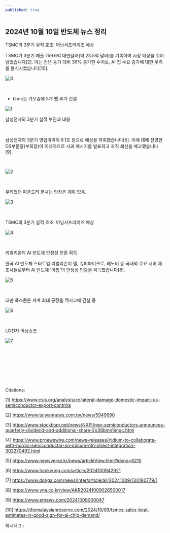```yaml
---
published: true
---
```

## 2024년 10월 10일 반도체 뉴스 정리

TSMC의 3분기 실적 호조: 어닝서프라이즈 예상

TSMC가 3분기 매출 759.6억 대만달러(약 23.5억 달러)를 기록하며 시장 예상을 뛰어넘었습니다[2]. 이는 전년 동기 대비 39% 증가한 수치로, AI 칩 수요 증가에 대한 우려를 불식시켰습니다[10].

![0](/assets/img/223613134386/0.png)

​

+ tsmc는 가오슝에 5개 팹 추가 건설

![1](/assets/img/223613134386/1.png)

삼성전자의 3분기 실적 부진과 대응

​

삼성전자의 3분기 영업이익이 9.1조 원으로 예상을 하회했습니다[5]. 이에 대해 전영현 DS부문장(부회장)이 이례적으로 사과 메시지를 발표하고 조직 쇄신을 예고했습니다[9].

​

![2](/assets/img/223613134386/2.png)

​

우려했던 파운드리 분사는 당장은 계획 없음.

![3](/assets/img/223613134386/3.png)

​

TSMC의 3분기 실적 호조: 어닝서프라이즈 예상

![4](/assets/img/223613134386/4.png)

​

리벨리온의 AI 반도체 안정성 인증 획득

한국 AI 반도체 스타트업 리벨리온이 델, 슈퍼마이크로, 레노버 등 국내외 주요 서버 제조사들로부터 AI 반도체 '아톰'의 안정성 인증을 획득했습니다[8].

![5](/assets/img/223613134386/5.png)

​

대만 폭스콘은 세계 최대 공장을 멕시코에 건설 중

![6](/assets/img/223613134386/6.png)

​

LG전자 어닝쇼크 

![7](/assets/img/223613134386/7.png)

​

​

​

​

Citations:

[1] https://www.csis.org/analysis/collateral-damage-domestic-impact-us-semiconductor-export-controls

[2] https://www.taiwannews.com.tw/news/5949690

[3] https://www.stocktitan.net/news/NXPI/nxp-semiconductors-announces-quarterly-dividend-and-additional-share-2o38bmn1imgc.html

[4] https://www.prnewswire.com/news-releases/iridium-to-collaborate-with-nordic-semiconductor-on-iridium-ntn-direct-integration-302270492.html

[5] https://www.newsverse.kr/news/articleView.html?idxno=6210

[6] https://www.hankyung.com/article/2024100942921

[7] https://www.donga.com/news/Inter/article/all/20241009/130180779/1

[8] https://www.yna.co.kr/view/AKR20241009026500017

[9] https://www.etnews.com/20241009000047

[10] https://themalaysianreserve.com/2024/10/09/tsmcs-sales-beat-estimates-in-good-sign-for-ai-chip-demand/

 해시태그 : 